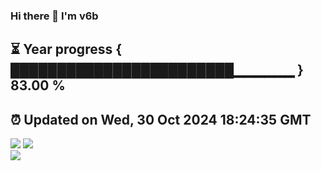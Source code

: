 ### Hi there 👋  I'm v6b  
⏳ Year progress { ████████████████████████▁▁▁▁▁▁ } 83.00 %
---
⏰ Updated on Wed, 30 Oct 2024 18:24:35 GMT
---
![](https://github-readme-stats.vercel.app/api?username=v6b&bg_color=30,e96443,904e95&title_color=fff&text_color=fff&layout=compact)
![](https://github-readme-stats.vercel.app/api/top-langs/?username=v6b&layout=compact&bg_color=30,e96443,904e95&title_color=fff&text_color=fff)  
![](https://gcore.jsdelivr.net/gh/v6b/v6b@main/assets/github-contribution-grid-snake.svg)

